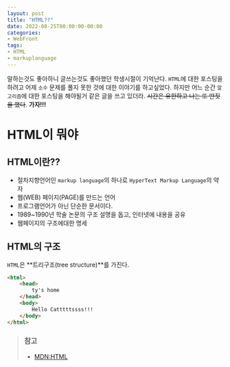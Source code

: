 ```yaml
---
layout: post
title: "HTML??"
date: 2022-08-25T00:00:00-00:00
categories:
- WebFront
tags:
- HTML
- markuplanguage
---
```

 말하는것도 좋아하니 글쓰는것도 좋아했던 학생시절이 기억난다. `HTML`에 대한 포스팅을 하려고 어제 `소수` 문제를 풀지 못한 것에 대한 이야기를 하고싶었다. 하지만 어느 순간 `알고리즘`에 대한 포스팅을 해야될거 같은 글을 쓰고 있더라. ~~시간은 유한하고 나는 또 딴짓을 했다~~. **가자!!!**
# HTML이 뭐야
## HTML이란??
- 절차지향언어인 `markup language`의 하나로 `HyperText Markup Language`의 약자
- 웹(WEB) 페이지(PAGE)를 만드는 언어
- 프로그램언어가 아닌 단순한 문서이다.
- 1989~1990년 학술 논문의 구조 설명을 돕고, 인터넷에 내용을 공유
- 웹페이지의 구조에대한 명세
## HTML의 구조
`HTML`은 **트리구조(tree structure)**를 가진다.
```html
<html>
    <head>
        ty's home
    </head>
    <body>
        Hello Catttttssss!!!
    </body>
</html>
```
> ### 참고
> - [MDN:HTML](https://developer.mozilla.org/ko/docs/Web/HTML)